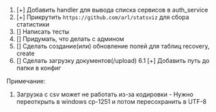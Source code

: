 1. [+] Добавить handler для вывода списка сервисов в auth_service
2. [+] Прикрутить `https://github.com/arl/statsviz` для сбора статистики
3. [] Написать тесты
4. [] Придумать, что делать с админом
5. [] Сделать создание(или) обновление полей для таблиц recovery, create
6. [] Сделать загрузку документов(/upload)
    6.1 [+] Добавить путь до папки в конфиг



Примечание:
  1. Загрузка с csv может не работать из-за кодировки
    - Нужно переоткрыть в windows cp-1251 и потом пересохранить в UTF-8
